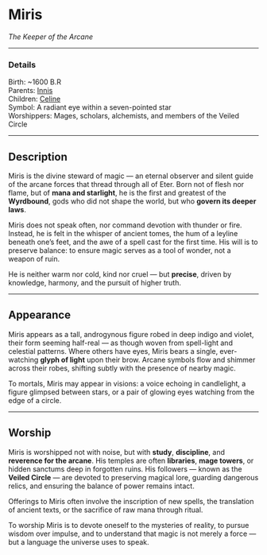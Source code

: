 # Miris

_The Keeper of the Arcane_

---

### Details

Birth: ~1600 B.R  
Parents: [Innis](Innis.md)  
Children: [Celine](Celine.md)  
Symbol: A radiant eye within a seven-pointed star  
Worshippers: Mages, scholars, alchemists, and members of the Veiled Circle

---

## Description

Miris is the divine steward of magic — an eternal observer and silent guide of the arcane forces that thread through all of Eter. Born not of flesh nor flame, but of **mana and starlight**, he is the first and greatest of the **Wyrdbound**, gods who did not shape the world, but who **govern its deeper laws**.

Miris does not speak often, nor command devotion with thunder or fire. Instead, he is felt in the whisper of ancient tomes, the hum of a leyline beneath one’s feet, and the awe of a spell cast for the first time. His will is to preserve balance: to ensure magic serves as a tool of wonder, not a weapon of ruin.

He is neither warm nor cold, kind nor cruel — but **precise**, driven by knowledge, harmony, and the pursuit of higher truth.

---

## Appearance

Miris appears as a tall, androgynous figure robed in deep indigo and violet, their form seeming half-real — as though woven from spell-light and celestial patterns. Where others have eyes, Miris bears a single, ever-watching **glyph of light** upon their brow. Arcane symbols flow and shimmer across their robes, shifting subtly with the presence of nearby magic.

To mortals, Miris may appear in visions: a voice echoing in candlelight, a figure glimpsed between stars, or a pair of glowing eyes watching from the edge of a circle.

---

## Worship

Miris is worshipped not with noise, but with **study**, **discipline**, and **reverence for the arcane**. His temples are often **libraries**, **mage towers**, or hidden sanctums deep in forgotten ruins. His followers — known as the **Veiled Circle** — are devoted to preserving magical lore, guarding dangerous relics, and ensuring the balance of power remains intact.

Offerings to Miris often involve the inscription of new spells, the translation of ancient texts, or the sacrifice of raw mana through ritual.

To worship Miris is to devote oneself to the mysteries of reality, to pursue wisdom over impulse, and to understand that magic is not merely a force — but a language the universe uses to speak.